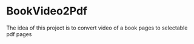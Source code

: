 # BookVideo2Pdf
The idea of this project is to convert video of a book pages to selectable pdf pages
